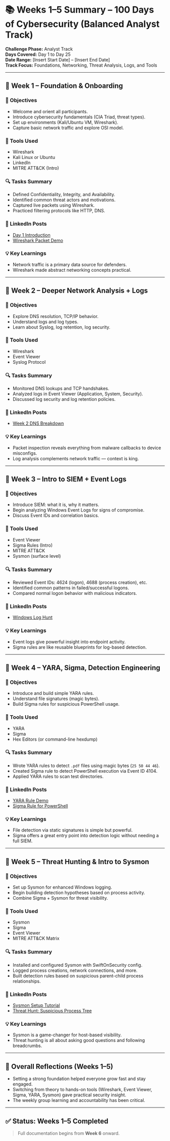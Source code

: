 # 📚 Weeks 1–5 Summary – 100 Days of Cybersecurity (Balanced Analyst Track)

**Challenge Phase:** Analyst Track  
**Days Covered:** Day 1 to Day 25  
**Date Range:** [Insert Start Date] – [Insert End Date]  
**Track Focus:** Foundations, Networking, Threat Analysis, Logs, and Tools

---

## 📅 Week 1 – Foundation & Onboarding

### 🎯 Objectives
- Welcome and orient all participants.
- Introduce cybersecurity fundamentals (CIA Triad, threat types).
- Set up environments (Kali/Ubuntu VM, Wireshark).
- Capture basic network traffic and explore OSI model.

### 🔧 Tools Used
- Wireshark  
- Kali Linux or Ubuntu  
- LinkedIn  
- MITRE ATT&CK (Intro)

### 🔍 Tasks Summary
- Defined Confidentiality, Integrity, and Availability.
- Identified common threat actors and motivations.
- Captured live packets using Wireshark.
- Practiced filtering protocols like HTTP, DNS.

### 🔗 LinkedIn Posts
- [Day 1 Introduction](#)  
- [Wireshark Packet Demo](#)

### 💡 Key Learnings
- Network traffic is a primary data source for defenders.
- Wireshark made abstract networking concepts practical.

---

## 📅 Week 2 – Deeper Network Analysis + Logs

### 🎯 Objectives
- Explore DNS resolution, TCP/IP behavior.
- Understand logs and log types.
- Learn about Syslog, log retention, log security.

### 🔧 Tools Used
- Wireshark  
- Event Viewer  
- Syslog Protocol

### 🔍 Tasks Summary
- Monitored DNS lookups and TCP handshakes.
- Analyzed logs in Event Viewer (Application, System, Security).
- Discussed log security and log retention policies.

### 🔗 LinkedIn Posts
- [Week 2 DNS Breakdown](#)

### 💡 Key Learnings
- Packet inspection reveals everything from malware callbacks to device misconfigs.
- Log analysis complements network traffic — context is king.

---

## 📅 Week 3 – Intro to SIEM + Event Logs

### 🎯 Objectives
- Introduce SIEM: what it is, why it matters.
- Begin analyzing Windows Event Logs for signs of compromise.
- Discuss Event IDs and correlation basics.

### 🔧 Tools Used
- Event Viewer  
- Sigma Rules (Intro)  
- MITRE ATT&CK  
- Sysmon (surface level)

### 🔍 Tasks Summary
- Reviewed Event IDs: 4624 (logon), 4688 (process creation), etc.
- Identified common patterns in failed/successful logons.
- Compared normal logon behavior with malicious indicators.

### 🔗 LinkedIn Posts
- [Windows Log Hunt](#)

### 💡 Key Learnings
- Event logs give powerful insight into endpoint activity.
- Sigma rules are like reusable blueprints for log-based detection.

---

## 📅 Week 4 – YARA, Sigma, Detection Engineering

### 🎯 Objectives
- Introduce and build simple YARA rules.
- Understand file signatures (magic bytes).
- Build Sigma rules for suspicious PowerShell usage.

### 🔧 Tools Used
- YARA  
- Sigma  
- Hex Editors (or command-line hexdump)

### 🔍 Tasks Summary
- Wrote YARA rules to detect `.pdf` files using magic bytes (`25 50 44 46`).
- Created Sigma rule to detect PowerShell execution via Event ID 4104.
- Applied YARA rules to scan test directories.

### 🔗 LinkedIn Posts
- [YARA Rule Demo](#)  
- [Sigma Rule for PowerShell](#)

### 💡 Key Learnings
- File detection via static signatures is simple but powerful.
- Sigma offers a great entry point into detection logic without needing a full SIEM.

---

## 📅 Week 5 – Threat Hunting & Intro to Sysmon

### 🎯 Objectives
- Set up Sysmon for enhanced Windows logging.
- Begin building detection hypotheses based on process activity.
- Combine Sigma + Sysmon for threat visibility.

### 🔧 Tools Used
- Sysmon  
- Sigma  
- Event Viewer  
- MITRE ATT&CK Matrix

### 🔍 Tasks Summary
- Installed and configured Sysmon with SwiftOnSecurity config.
- Logged process creations, network connections, and more.
- Built detection rules based on suspicious parent-child process relationships.

### 🔗 LinkedIn Posts
- [Sysmon Setup Tutorial](#)  
- [Threat Hunt: Suspicious Process Tree](#)

### 💡 Key Learnings
- Sysmon is a game-changer for host-based visibility.
- Threat hunting is all about asking good questions and following breadcrumbs.

---

## 🧠 Overall Reflections (Weeks 1–5)

- Setting a strong foundation helped everyone grow fast and stay engaged.
- Switching from theory to hands-on tools (Wireshark, Event Viewer, Sigma, YARA, Sysmon) gave practical security insight.
- The weekly group learning and accountability has been critical.

---

## ✅ Status: Weeks 1–5 Completed

> Full documentation begins from **Week 6** onward.

